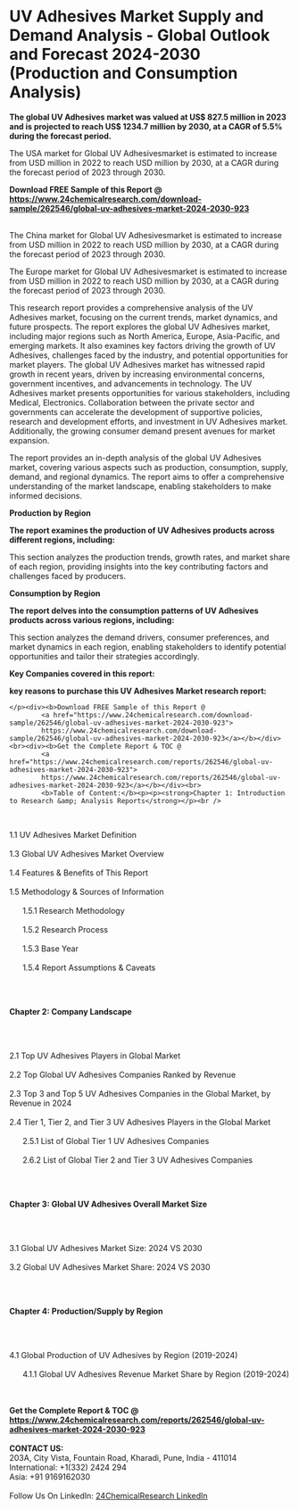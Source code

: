 <h1>UV Adhesives Market Supply and Demand Analysis - Global Outlook and Forecast 2024-2030 (Production and Consumption Analysis)</h1><p><strong>The global UV Adhesives market was valued at US$ 827.5 million in 2023 and is projected to reach US$ 1234.7 million by 2030, at a CAGR of 5.5% during the forecast period.</strong></p><p>
</p><p>The USA market for Global UV Adhesivesmarket is estimated to increase from USD million in 2022 to reach USD million by 2030, at a CAGR during the forecast period of 2023 through 2030.</p><div><b>Download FREE Sample of this Report @ 
            <a href="https://www.24chemicalresearch.com/download-sample/262546/global-uv-adhesives-market-2024-2030-923">
            https://www.24chemicalresearch.com/download-sample/262546/global-uv-adhesives-market-2024-2030-923</a></b></div><br><p>
</p><p>The China market for Global UV Adhesivesmarket is estimated to increase from USD million in 2022 to reach USD million by 2030, at a CAGR during the forecast period of 2023 through 2030.</p><p>
</p><p>The Europe market for Global UV Adhesivesmarket is estimated to increase from USD million in 2022 to reach USD million by 2030, at a CAGR during the forecast period of 2023 through 2030.</p><p>
</p><p>This research report provides a comprehensive analysis of the UV Adhesives market, focusing on the current trends, market dynamics, and future prospects. The report explores the global UV Adhesives market, including major regions such as North America, Europe, Asia-Pacific, and emerging markets. It also examines key factors driving the growth of UV Adhesives, challenges faced by the industry, and potential opportunities for market players. The global UV Adhesives market has witnessed rapid growth in recent years, driven by increasing environmental concerns, government incentives, and advancements in technology. The UV Adhesives market presents opportunities for various stakeholders, including Medical, Electronics. Collaboration between the private sector and governments can accelerate the development of supportive policies, research and development efforts, and investment in UV Adhesives market. Additionally, the growing consumer demand present avenues for market expansion. </p><p>
</p><p>The report provides an in-depth analysis of the global UV Adhesives market, covering various aspects such as production, consumption, supply, demand, and regional dynamics. The report aims to offer a comprehensive understanding of the market landscape, enabling stakeholders to make informed decisions.</p><p>
</p><p><strong>Production by Region</strong></p><p>
</p><p><strong>The report examines the production of UV Adhesives products across different regions, including:</strong></p><p>
</p><p>
</p><p>This section analyzes the production trends, growth rates, and market share of each region, providing insights into the key contributing factors and challenges faced by producers.</p><p>
</p><p><strong>Consumption by Region</strong></p><p>
</p><p><strong>The report delves into the consumption patterns of UV Adhesives products across various regions, including:</strong></p><p>
</p><p>
</p><p>This section analyzes the demand drivers, consumer preferences, and market dynamics in each region, enabling stakeholders to identify potential opportunities and tailor their strategies accordingly.</p><p>
<strong>Key Companies covered in this report:</strong></p><p>
</p><p>
</p><p><strong>key reasons to purchase this UV Adhesives Market research report:</strong></p><p>

	</p><div><b>Download FREE Sample of this Report @ 
            <a href="https://www.24chemicalresearch.com/download-sample/262546/global-uv-adhesives-market-2024-2030-923">
            https://www.24chemicalresearch.com/download-sample/262546/global-uv-adhesives-market-2024-2030-923</a></b></div><br><div><b>Get the Complete Report & TOC @ 
            <a href="https://www.24chemicalresearch.com/reports/262546/global-uv-adhesives-market-2024-2030-923">
            https://www.24chemicalresearch.com/reports/262546/global-uv-adhesives-market-2024-2030-923</a></b></div><br>
            <b>Table of Content:</b><p><p><strong>Chapter 1: Introduction to Research &amp; Analysis Reports</strong></p><br />
<br />
<p>1.1 UV Adhesives Market Definition<br /><br />
1.3 Global UV Adhesives Market Overview<br /><br />
1.4 Features &amp; Benefits of This Report<br /><br />
1.5 Methodology &amp; Sources of Information<br /><br />
&nbsp;&nbsp;&nbsp;&nbsp;&nbsp; 1.5.1 Research Methodology<br /><br />
&nbsp;&nbsp;&nbsp;&nbsp;&nbsp; 1.5.2 Research Process<br /><br />
&nbsp;&nbsp;&nbsp;&nbsp;&nbsp; 1.5.3 Base Year<br /><br />
&nbsp;&nbsp;&nbsp;&nbsp;&nbsp; 1.5.4 Report Assumptions &amp; Caveats</p><br />
<br />
<p><strong>Chapter 2: Company Landscape</strong></p><br />
<br />
<p>2.1 Top UV Adhesives Players in Global Market<br /><br />
2.2 Top Global UV Adhesives Companies Ranked by Revenue<br /><br />
2.3 Top 3 and Top 5 UV Adhesives Companies in the Global Market, by Revenue in 2024<br /><br />
2.4 Tier 1, Tier 2, and Tier 3 UV Adhesives Players in the Global Market<br /><br />
&nbsp;&nbsp;&nbsp;&nbsp;&nbsp; 2.5.1 List of Global Tier 1 UV Adhesives Companies<br /><br />
&nbsp;&nbsp;&nbsp;&nbsp;&nbsp; 2.6.2 List of Global Tier 2 and Tier 3 UV Adhesives Companies</p><br />
<br />
<p><strong>Chapter 3: Global UV Adhesives Overall Market Size</strong></p><br />
<br />
<p>3.1 Global UV Adhesives Market Size: 2024 VS 2030<br /><br />
3.2 Global UV Adhesives Market Share: 2024 VS 2030</p><br />
<br />
<p><strong>Chapter 4: Production/Supply by Region</strong></p><br />
<br />
<p>4.1 Global Production of UV Adhesives by Region (2019-2024)<br /><br />
&nbsp;&nbsp;&nbsp;&nbsp;&nbsp; 4.1.1 Global UV Adhesives Revenue Market Share by Region (2019-2024)<br /><br />
&nbsp;&nbsp;&nbsp;</p><div><b>Get the Complete Report & TOC @ 
            <a href="https://www.24chemicalresearch.com/reports/262546/global-uv-adhesives-market-2024-2030-923">
            https://www.24chemicalresearch.com/reports/262546/global-uv-adhesives-market-2024-2030-923</a></b></div><br><b>CONTACT US:</b><br>
            203A, City Vista, Fountain Road, Kharadi, Pune, India - 411014<br>
            International: +1(332) 2424 294<br>
            Asia: +91 9169162030 <br><br>
            Follow Us On LinkedIn: <a href="https://www.linkedin.com/company/24chemicalresearch/">24ChemicalResearch LinkedIn</a>